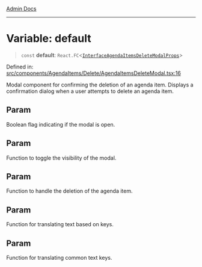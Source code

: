 [Admin Docs](/)

***

# Variable: default

> `const` **default**: `React.FC`\<[`InterfaceAgendaItemsDeleteModalProps`](../../../../../types/Agenda/interface/interfaces/InterfaceAgendaItemsDeleteModalProps.md)\>

Defined in: [src/components/AgendaItems/Delete/AgendaItemsDeleteModal.tsx:16](https://github.com/PalisadoesFoundation/talawa-admin/blob/main/src/components/AgendaItems/Delete/AgendaItemsDeleteModal.tsx#L16)

Modal component for confirming the deletion of an agenda item.
Displays a confirmation dialog when a user attempts to delete an agenda item.

## Param

Boolean flag indicating if the modal is open.

## Param

Function to toggle the visibility of the modal.

## Param

Function to handle the deletion of the agenda item.

## Param

Function for translating text based on keys.

## Param

Function for translating common text keys.
